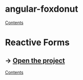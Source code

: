 # angular-foxdonut

[Contents](../README.md)

# Reactive Forms

## &rarr; [Open the project](https://stackblitz.com/github/foxdonut/angular-foxdonut/tree/forms?file=src%2Fapp%2Freactive-form%2Freactive-form.component.ts)

[Contents](../README.md)
